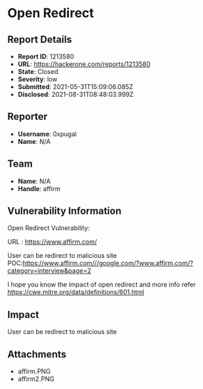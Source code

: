 # Open Redirect

## Report Details
- **Report ID**: 1213580
- **URL**: https://hackerone.com/reports/1213580
- **State**: Closed
- **Severity**: low
- **Submitted**: 2021-05-31T15:09:06.085Z
- **Disclosed**: 2021-08-31T08:48:03.999Z

## Reporter
- **Username**: 0xpugal
- **Name**: N/A

## Team
- **Name**: N/A
- **Handle**: affirm

## Vulnerability Information
Open Redirect Vulnerability:

URL : https://www.affirm.com/

User can be redirect to malicious site
POC:https://www.affirm.com///google.com/?www.affirm.com/?category=interview&page=2

I hope you know the impact of open redirect and more info refer
https://cwe.mitre.org/data/definitions/601.html

## Impact

User can be redirect to malicious site

## Attachments
- affirm.PNG
- affirm2.PNG
